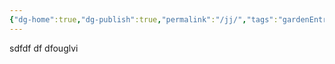 ```yaml
---
{"dg-home":true,"dg-publish":true,"permalink":"/jj/","tags":"gardenEntry","dgHomeLink":false,"dgPassFrontmatter":true}
---
```



 sdfdf df  dfouglvi